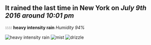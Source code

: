 ## It rained the last time in New York on *July 9th 2016 around 10:01 pm*
💧💧💧💧  **heavy intensity rain** *Humidity 94%*

![heavy intensity rain](http://openweathermap.org/img/w/10n.png) ![mist](http://openweathermap.org/img/w/50n.png) ![drizzle](http://openweathermap.org/img/w/09n.png)
